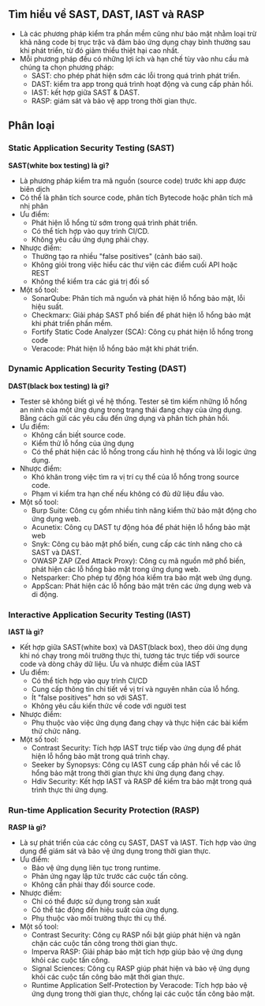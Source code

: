 ## Tìm hiểu về SAST, DAST, IAST và RASP
- Là các phương pháp kiểm tra phần mềm cũng như bảo mật nhằm loại trừ khả năng code bị trục trặc và đảm bảo ứng dụng chạy bình thường sau khi phát triển, từ đó giảm thiểu thiệt hại cao nhất.
- Mỗi phương pháp đều có những lợi ích và hạn chế tùy vào nhu cầu mà chúng ta chọn phương pháp:
    - SAST: cho phép phát hiện sớm các lỗi trong quá trình phát triển.
    - DAST: kiểm tra app trong quá trình hoạt động và cung cấp phản hồi.
    - IAST: kết hợp giữa SAST & DAST.
    - RASP: giám sát và bảo vệ app trong thời gian thực.
    
## Phân loại
### Static Application Security Testing (SAST)
**SAST(white box testing) là gì?**
- Là phương pháp kiểm tra mã nguồn (source code) trước khi app được biên dịch
- Có thể là phân tích source code, phân tích Bytecode hoặc phân tích mã nhị phân
- Ưu điểm:
    - Phát hiện lỗ hổng từ sớm trong quá trình phát triển.
    - Có thể tích hợp vào quy trình CI/CD.
    - Không yêu cầu ứng dụng phải chạy.
- Nhược điểm:
    - Thường tạo ra nhiều "false positives" (cảnh báo sai).
    - Không giỏi trong việc hiểu các thư viện các điểm cuối API hoặc REST
    - Không thể kiểm tra các giá trị đối số
- Một số tool:
    - SonarQube: Phân tích mã nguồn và phát hiện lỗ hổng bảo mật, lỗi hiệu suất.
    - Checkmarx: Giải pháp SAST phổ biến để phát hiện lỗ hổng bảo mật khi phát triển phần mềm.
    - Fortify Static Code Analyzer (SCA): Công cụ phát hiện lỗ hổng trong code
    - Veracode: Phát hiện lỗ hổng bảo mật khi phát triển.

### Dynamic Application Security Testing (DAST)
**DAST(black box testing) là gì?**
- Tester sẽ không biết gì về hệ thống. Tester sẽ tìm kiếm những lỗ hổng an ninh của một ứng dụng trong trạng thái đang chạy của ứng dụng. Bằng cách gửi các yêu cầu đến ứng dụng và phân tích phản hồi.
- Ưu điểm:
    - Không cần biết source code.
    - Kiểm thử lỗ hổng của ứng dụng
    - Có thể phát hiện các lỗ hổng trong cấu hình hệ thống và lỗi logic ứng dụng.
- Nhược điểm:
    - Khó khăn trong việc tìm ra vị trí cụ thể của lỗ hổng trong source code.
    - Phạm vi kiểm tra hạn chế nếu không có đủ dữ liệu đầu vào.
- Một số tool:
    - Burp Suite: Công cụ gồm nhiều tính năng kiểm thử bảo mật động cho ứng dụng web.
    - Acunetix: Công cụ DAST tự động hóa để phát hiện lỗ hổng bảo mật web
    - Snyk: Công cụ bảo mật phổ biến, cung cấp các tính năng cho cả SAST và DAST.
    - OWASP ZAP (Zed Attack Proxy): Công cụ mã nguồn mở phổ biến, phát hiện các lỗ hổng bảo mật trong ứng dụng web.
    - Netsparker: Cho phép tự động hóa kiểm tra bảo mật web ứng dụng.
    - AppScan: Phát hiện các lỗ hổng bảo mật trên các ứng dụng web và di động.

### Interactive Application Security Testing (IAST)
**IAST là gì?**
- Kết hợp giữa SAST(white box) và DAST(black box), theo dõi ứng dụng khi nó chạy trong môi trường thực thi, tương tác trực tiếp với source code và dòng chảy dữ liệu.
Ưu và nhược điểm của IAST
- Ưu điểm:
    - Có thể tích hợp vào quy trình CI/CD
    - Cung cấp thông tin chi tiết về vị trí và nguyên nhân của lỗ hổng.
    - Ít "false positives" hơn so với SAST.
    - Không yêu cầu kiến thức về code với người test
- Nhược điểm:
    - Phụ thuộc vào việc ứng dụng đang chạy và thực hiện các bài kiểm thử chức năng.
- Một số tool:
    - Contrast Security: Tích hợp IAST trực tiếp vào ứng dụng để phát hiện lỗ hổng bảo mật trong quá trình chạy.
    - Seeker by Synopsys: Công cụ IAST cung cấp phản hồi về các lỗ hổng bảo mật trong thời gian thực khi ứng dụng đang chạy.
    - Hdiv Security: Kết hợp IAST và RASP để kiểm tra bảo mật trong quá trình thực thi ứng dụng.

### Run-time Application Security Protection (RASP) 
**RASP là gì?**
- Là sự phát triển của các công cụ SAST, DAST và IAST. Tích hợp vào ứng dụng để giám sát và bảo vệ ứng dụng trong thời gian thực.
- Ưu điểm:
    - Bảo vệ ứng dụng liên tục trong runtime.
    - Phản ứng ngay lập tức trước các cuộc tấn công.
    - Không cần phải thay đổi source code.
- Nhược điểm:
    - Chỉ có thể được sử dụng trong sản xuất
    - Có thể tác động đến hiệu suất của ứng dụng.
    - Phụ thuộc vào môi trường thực thi cụ thể.
- Một số tool:
    - Contrast Security: Công cụ RASP nổi bật giúp phát hiện và ngăn chặn các cuộc tấn công trong thời gian thực.
    - Imperva RASP: Giải pháp bảo mật tích hợp giúp bảo vệ ứng dụng khỏi các cuộc tấn công.
    - Signal Sciences: Công cụ RASP giúp phát hiện và bảo vệ ứng dụng khỏi các cuộc tấn công bảo mật thời gian thực.
    - Runtime Application Self-Protection by Veracode: Tích hợp bảo vệ ứng dụng trong thời gian thực, chống lại các cuộc tấn công bảo mật.